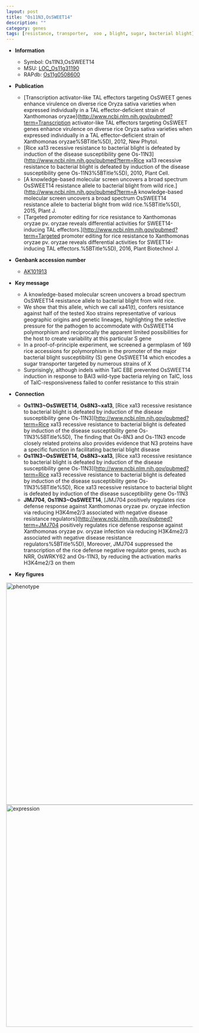 ```yaml
---
layout: post
title: "Os11N3,OsSWEET14"
description: ""
category: genes
tags: [resistance, transporter,  xoo , blight, sugar, bacterial blight]
---
```


* **Information**  
    + Symbol: Os11N3,OsSWEET14  
    + MSU: [LOC_Os11g31190](http://rice.plantbiology.msu.edu/cgi-bin/ORF_infopage.cgi?orf=LOC_Os11g31190)  
    + RAPdb: [Os11g0508600](http://rapdb.dna.affrc.go.jp/viewer/gbrowse_details/irgsp1?name=Os11g0508600)  

* **Publication**  
    + [Transcription activator-like TAL effectors targeting OsSWEET genes enhance virulence on diverse rice Oryza sativa varieties when expressed individually in a TAL effector-deficient strain of Xanthomonas oryzae](http://www.ncbi.nlm.nih.gov/pubmed?term=Transcription activator-like TAL effectors targeting OsSWEET genes enhance virulence on diverse rice Oryza sativa varieties when expressed individually in a TAL effector-deficient strain of Xanthomonas oryzae%5BTitle%5D), 2012, New Phytol.
    + [Rice xa13 recessive resistance to bacterial blight is defeated by induction of the disease susceptibility gene Os-11N3](http://www.ncbi.nlm.nih.gov/pubmed?term=Rice xa13 recessive resistance to bacterial blight is defeated by induction of the disease susceptibility gene Os-11N3%5BTitle%5D), 2010, Plant Cell.
    + [A knowledge-based molecular screen uncovers a broad spectrum OsSWEET14 resistance allele to bacterial blight from wild rice.](http://www.ncbi.nlm.nih.gov/pubmed?term=A knowledge-based molecular screen uncovers a broad spectrum OsSWEET14 resistance allele to bacterial blight from wild rice.%5BTitle%5D), 2015, Plant J.
    + [Targeted promoter editing for rice resistance to Xanthomonas oryzae pv. oryzae reveals differential activities for SWEET14-inducing TAL effectors.](http://www.ncbi.nlm.nih.gov/pubmed?term=Targeted promoter editing for rice resistance to Xanthomonas oryzae pv. oryzae reveals differential activities for SWEET14-inducing TAL effectors.%5BTitle%5D), 2016, Plant Biotechnol J.

* **Genbank accession number**  
    + [AK101913](http://www.ncbi.nlm.nih.gov/nuccore/AK101913)

* **Key message**  
    + A knowledge-based molecular screen uncovers a broad spectrum OsSWEET14 resistance allele to bacterial blight from wild rice.
    + We show that this allele, which we call xa41(t), confers resistance against half of the tested Xoo strains representative of various geographic origins and genetic lineages, highlighting the selective pressure for the pathogen to accommodate with OsSWEET14 polymorphism and reciprocally the apparent limited possibilities for the host to create variability at this particular S gene
    + In a proof-of-principle experiment, we screened a germplasm of 169 rice accessions for polymorphism in the promoter of the major bacterial blight susceptibility (S) gene OsSWEET14 which encodes a sugar transporter targeted by numerous strains of X
    + Surprisingly, although indels within TalC EBE prevented OsSWEET14 induction in response to BAI3 wild-type bacteria relying on TalC, loss of TalC-responsiveness failed to confer resistance to this strain

* **Connection**  
    + __Os11N3~OsSWEET14__, __Os8N3~xa13__, [Rice xa13 recessive resistance to bacterial blight is defeated by induction of the disease susceptibility gene Os-11N3](http://www.ncbi.nlm.nih.gov/pubmed?term=Rice xa13 recessive resistance to bacterial blight is defeated by induction of the disease susceptibility gene Os-11N3%5BTitle%5D), The finding that Os-8N3 and Os-11N3 encode closely related proteins also provides evidence that N3 proteins have a specific function in facilitating bacterial blight disease
    + __Os11N3~OsSWEET14__, __Os8N3~xa13__, [Rice xa13 recessive resistance to bacterial blight is defeated by induction of the disease susceptibility gene Os-11N3](http://www.ncbi.nlm.nih.gov/pubmed?term=Rice xa13 recessive resistance to bacterial blight is defeated by induction of the disease susceptibility gene Os-11N3%5BTitle%5D), Rice xa13 recessive resistance to bacterial blight is defeated by induction of the disease susceptibility gene Os-11N3
    + __JMJ704__, __Os11N3~OsSWEET14__, [JMJ704 positively regulates rice defense response against Xanthomonas oryzae pv.  oryzae infection via reducing H3K4me2/3 associated with negative disease resistance regulators](http://www.ncbi.nlm.nih.gov/pubmed?term=JMJ704 positively regulates rice defense response against Xanthomonas oryzae pv.  oryzae infection via reducing H3K4me2/3 associated with negative disease resistance regulators%5BTitle%5D), Moreover, JMJ704 suppressed the transcription of the rice defense negative regulator genes, such as NRR, OsWRKY62 and Os-11N3, by reducing the activation marks H3K4me2/3 on them

* **Key figures**  
<img src="http://ricencode.github.io/images/Os11N3.pheno.png" alt="phenotype"  style="width: 600px;"/>

<img src="http://ricencode.github.io/images/Os11N3.exp.png" alt="expression"  style="width: 600px;"/>


